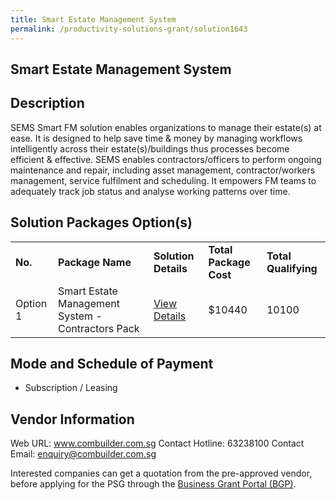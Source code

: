 ```yaml
---
title: Smart Estate Management System
permalink: /productivity-solutions-grant/solution1643
---
```


## Smart Estate Management System

## Description

SEMS Smart FM solution enables organizations to manage their estate(s) at ease. It is designed to help save time & money by managing workflows intelligently across their estate(s)/buildings thus processes become efficient & effective. SEMS enables contractors/officers to perform ongoing maintenance and repair, including asset management, contractor/workers management, service fulfilment and scheduling. It empowers FM teams to adequately track job status and analyse working patterns over time.

## Solution Packages Option(s)

<table>
<tr>
<td><b>No.</b></td>
<td><b>Package Name</b></td>
<td><b>Solution Details</b></td>
<td><b>Total Package Cost</b></td>
<td><b>Total Qualifying</b></td>
</tr>
<tr>
<td>Option 1</td>
<td>Smart Estate Management System - Contractors Pack</td>
<td><a href='https://www.gobusiness.gov.sg/images/psg/Densitised_Combuilder_20200232_Annex_3_Part_1.pdf'>View Details</a></td>
<td>$10440</td>
<td>10100</td>
</tr>
</table>

## Mode and Schedule of Payment

 - Subscription / Leasing

## Vendor Information

 Web URL: www.combuilder.com.sg 
Contact Hotline: 63238100 
Contact Email: enquiry@combuilder.com.sg 


Interested companies can get a quotation from the pre-approved vendor, before applying for the PSG through the <a href='https://www.businessgrants.gov.sg/'>Business Grant Portal (BGP)</a>.
